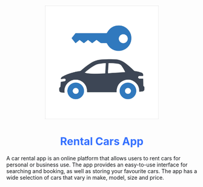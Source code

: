 <div style="text-align: center;"><img src="./src/images/car-rental.jpg" alt="Rental Car" width="300" height="300" /></div>

<h1 style="text-align: center; color: #3470ff;">Rental Cars App</h1>

<p style="color: #121417;">A car rental app is an online platform that allows users to rent cars for
personal or business use. The app provides an easy-to-use interface for
searching and booking, as well as storing your favourite cars. The app has a
wide selection of cars that vary in make, model, size and price.</p>
